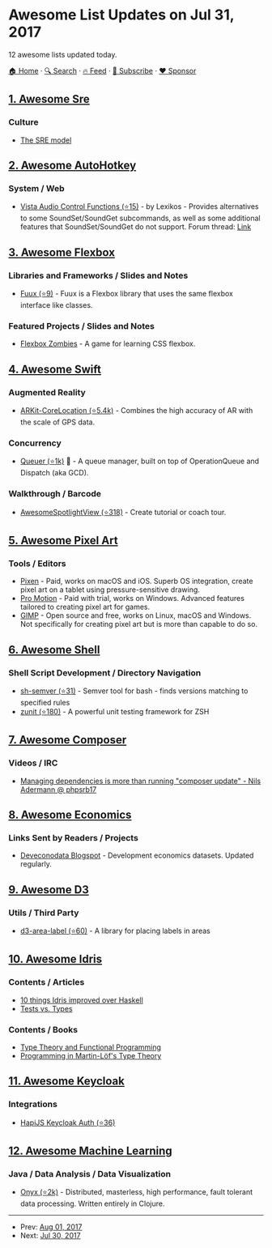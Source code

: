 # Awesome List Updates on Jul 31, 2017

12 awesome lists updated today.

[🏠 Home](/README.md) · [🔍 Search](https://www.trackawesomelist.com/search/) · [🔥 Feed](https://www.trackawesomelist.com/rss.xml) · [📮 Subscribe](https://trackawesomelist.us17.list-manage.com/subscribe?u=d2f0117aa829c83a63ec63c2f&id=36a103854c) · [❤️  Sponsor](https://github.com/sponsors/theowenyoung)



## [1. Awesome Sre](/content/dastergon/awesome-sre/README.md)

### Culture

*   [The SRE model](https://medium.com/@rakyll/the-sre-model-6e19376ef986)

## [2. Awesome AutoHotkey](/content/ahkscript/awesome-AutoHotkey/README.md)

### System / Web

*   [Vista Audio Control Functions (⭐15)](https://github.com/ahkscript/VistaAudio) - by Lexikos - Provides alternatives to some SoundSet/SoundGet subcommands, as well as some additional features that SoundSet/SoundGet do not support. Forum thread: [Link](https://autohotkey.com/board/topic/21984-vista-audio-control-functions/?p=143564)

## [3. Awesome Flexbox](/content/afonsopacifer/awesome-flexbox/README.md)

### Libraries and Frameworks / Slides and Notes

*   [Fuux (⭐9)](https://github.com/henriquecustodia/fuux) - Fuux is a Flexbox library that uses the same flexbox interface like classes.

### Featured Projects / Slides and Notes

*   [Flexbox Zombies](http://flexboxzombies.com/p/flexbox-zombies) - A game for learning CSS flexbox.

## [4. Awesome Swift](/content/matteocrippa/awesome-swift/README.md)

### Augmented Reality

*   [ARKit-CoreLocation (⭐5.4k)](https://github.com/ProjectDent/ARKit-CoreLocation) - Combines the high accuracy of AR with the scale of GPS data.

### Concurrency

*   [Queuer (⭐1k)](https://github.com/FabrizioBrancati/Queuer) :penguin: - A queue manager, built on top of OperationQueue and Dispatch (aka GCD).

### Walkthrough / Barcode

*   [AwesomeSpotlightView (⭐318)](https://github.com/aleksandrshoshiashvili/AwesomeSpotlightView) - Create tutorial or coach tour.

## [5. Awesome Pixel Art](/content/Siilwyn/awesome-pixel-art/README.md)

### Tools / Editors

*   [Pixen](https://pixenapp.com/) - Paid, works on macOS and iOS. Superb OS integration, create pixel art on a tablet using pressure-sensitive drawing.
*   [Pro Motion](http://www.cosmigo.com/pixel_animation_software) - Paid with trial, works on Windows. Advanced features tailored to creating pixel art for games.
*   [GIMP](https://www.gimp.org/) - Open source and free, works on Linux, macOS and Windows. Not specifically for creating pixel art but is more than capable to do so.

## [6. Awesome Shell](/content/alebcay/awesome-shell/README.md)

### Shell Script Development / Directory Navigation

*   [sh-semver (⭐31)](https://github.com/qzb/sh-semver) - Semver tool for bash - finds versions matching to specified rules
*   [zunit (⭐180)](https://github.com/zunit-zsh/zunit) - A powerful unit testing framework for ZSH

## [7. Awesome Composer](/content/jakoch/awesome-composer/README.md)

### Videos / IRC

*   [Managing dependencies is more than running "composer update" -  Nils Adermann @ phpsrb17](https://www.youtube.com/watch?v=QL6w8H2eHQE)

## [8. Awesome Economics](/content/antontarasenko/awesome-economics/README.md)

### Links Sent by Readers / Projects

*   [Deveconodata Blogspot](http://devecondata.blogspot.com/) - Development economics datasets. Updated regularly.

## [9. Awesome D3](/content/wbkd/awesome-d3/README.md)

### Utils / Third Party

*   [d3-area-label (⭐60)](https://github.com/curran/d3-area-label) - A library for placing labels in areas

## [10. Awesome Idris](/content/joaomilho/awesome-idris/README.md)

### Contents / Articles

*   [10 things Idris improved over Haskell](https://deque.blog/2017/06/14/10-things-idris-improved-over-haskell/)
*   [Tests vs. Types](http://kevinmahoney.co.uk/articles/tests-vs-types/)

### Contents / Books

*   [Type Theory and Functional Programming](https://www.cs.kent.ac.uk/people/staff/sjt/TTFP/)
*   [Programming in Martin-Löf's Type Theory](http://www.cse.chalmers.se/research/group/logic/book/book.pdf)

## [11. Awesome Keycloak](/content/thomasdarimont/awesome-keycloak/README.md)

### Integrations

*   [HapiJS Keycloak Auth (⭐36)](https://github.com/felixheck/hapi-auth-keycloak)

## [12. Awesome Machine Learning](/content/josephmisiti/awesome-machine-learning/README.md)

### Java / Data Analysis / Data Visualization

*   [Onyx (⭐2k)](https://github.com/onyx-platform/onyx) - Distributed, masterless, high performance, fault tolerant data processing. Written entirely in Clojure.

---

- Prev: [Aug 01, 2017](/content/2017/08/01/README.md)
- Next: [Jul 30, 2017](/content/2017/07/30/README.md)